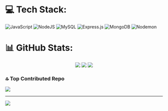 
# 💻 Tech Stack:
![JavaScript](https://img.shields.io/badge/javascript-%23323330.svg?style=for-the-badge&logo=javascript&logoColor=%23F7DF1E) ![NodeJS](https://img.shields.io/badge/node.js-6DA55F?style=for-the-badge&logo=node.js&logoColor=white) ![MySQL](https://img.shields.io/badge/mysql-4479A1.svg?style=for-the-badge&logo=mysql&logoColor=white) ![Express.js](https://img.shields.io/badge/express.js-%23404d59.svg?style=for-the-badge&logo=express&logoColor=%2361DAFB) ![MongoDB](https://img.shields.io/badge/MongoDB-%234ea94b.svg?style=for-the-badge&logo=mongodb&logoColor=white) ![Nodemon](https://img.shields.io/badge/NODEMON-%23323330.svg?style=for-the-badge&logo=nodemon&logoColor=%BBDEAD)
# 📊 GitHub Stats:
<div align="center">

  <!-- GitHub Stats -->
  <img src="https://github-readme-stats.vercel.app/api?username=vishnu581&theme=dark&hide_border=false&include_all_commits=false&count_private=false" />


  <!-- Streak Stats -->
  <img src="https://nirzak-streak-stats.vercel.app/?user=vishnu581&theme=dark&hide_border=false" />

  

  <!-- Top Languages -->
  <img src="https://github-readme-stats.vercel.app/api/top-langs/?username=vishnu581&theme=dark&hide_border=false&include_all_commits=false&count_private=false&layout=compact" />

</div>

### 🔝 Top Contributed Repo
![](https://github-contributor-stats.vercel.app/api?username=vishnu581&limit=5&theme=dark&combine_all_yearly_contributions=true)

---
[![](https://visitcount.itsvg.in/api?id=vishnu581&icon=0&color=0)](https://visitcount.itsvg.in)


